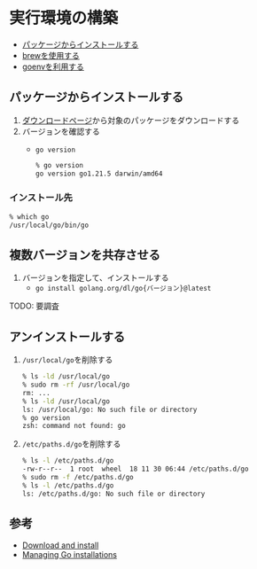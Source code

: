 # 実行環境の構築

- [パッケージからインストールする](#パッケージからインストールする)
- [brewを使用する](/docs/execution_environment/with_brew.md)
- [goenvを利用する](/docs/execution_environment/with_goenv.md)

## パッケージからインストールする

1. [ダウンロードページ](https://go.dev/dl/)から対象のパッケージをダウンロードする
2. バージョンを確認する
   - `go version`

     ```sh
     % go version
     go version go1.21.5 darwin/amd64
     ```

### インストール先

```sh
% which go
/usr/local/go/bin/go
```

## 複数バージョンを共存させる

1. バージョンを指定して、インストールする
   - `go install golang.org/dl/go{バージョン}@latest`

TODO: 要調査

## アンインストールする

1. `/usr/local/go`を削除する

   ```sh
   % ls -ld /usr/local/go
   % sudo rm -rf /usr/local/go
   rm: ...
   % ls -ld /usr/local/go
   ls: /usr/local/go: No such file or directory
   % go version
   zsh: command not found: go
   ```

2. `/etc/paths.d/go`を削除する

   ```sh
   % ls -l /etc/paths.d/go
   -rw-r--r--  1 root  wheel  18 11 30 06:44 /etc/paths.d/go
   % sudo rm -f /etc/paths.d/go
   % ls -l /etc/paths.d/go
   ls: /etc/paths.d/go: No such file or directory
   ```

## 参考

- [Download and install](https://go.dev/doc/install)
- [Managing Go installations](https://go.dev/doc/manage-install)

